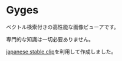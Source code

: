 # Gyges
ベクトル検索付きの高性能な画像ビューアです。

専門的な知識は一切必要ありません。

[japanese stable clip](https://ja.stability.ai/blog/japanese-stable-clip)を利用して作成しました。
